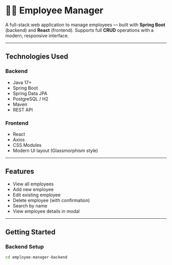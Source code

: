 # 🧑‍💼 Employee Manager

A full-stack web application to manage employees — built with **Spring Boot** (backend) and **React** (frontend). Supports full **CRUD** operations with a modern, responsive interface.

---

## Technologies Used

### Backend
- Java 17+
- Spring Boot
- Spring Data JPA
- PostgreSQL / H2
- Maven
- REST API

### Frontend
- React
- Axios
- CSS Modules
- Modern UI layout (Glassmorphism style)

---

## Features

- View all employees
- Add new employee
- Edit existing employee
- Delete employee (with confirmation)
- Search by name
- View employee details in modal

---

## Getting Started

### Backend Setup

```bash
cd employee-manager-backend
